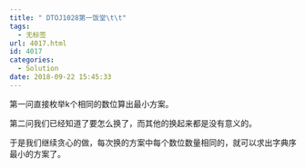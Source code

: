 ```yaml
---
title: " DTOJ1028第一饭堂\t\t"
tags:
  - 无标签
url: 4017.html
id: 4017
categories:
  - Solution
date: 2018-09-22 15:45:33
---
```


第一问直接枚举k个相同的数位算出最小方案。

第二问我们已经知道了要怎么换了，而其他的换起来都是没有意义的。

于是我们继续贪心的做，每次换的方案中每个数位数量相同的，就可以求出字典序最小的方案了。